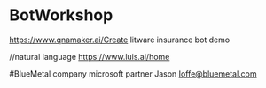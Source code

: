  # BotWorkshop
https://www.qnamaker.ai/Create
litware insurance bot demo

//natural language 
https://www.luis.ai/home    

#BlueMetal company microsoft partner   Jason Ioffe@bluemetal.com 
